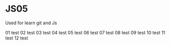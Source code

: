 # JS05


Used for learn git and Js


01 test
02 test
03 test
04 test
05 test
06 test
07 test
08 test
09 test
10 test
11 test
12 test













































































































































